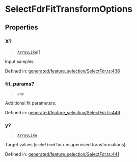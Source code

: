 # SelectFdrFitTransformOptions

## Properties

### X?

> [`ArrayLike`](../types/ArrayLike.md)[]

Input samples.

Defined in:  [generated/feature\_selection/SelectFdr.ts:436](https://github.com/transitive-bullshit/scikit-learn-ts/blob/b59c1ff/packages/sklearn/src/generated/feature_selection/SelectFdr.ts#L436)

### fit\_params?

> `any`

Additional fit parameters.

Defined in:  [generated/feature\_selection/SelectFdr.ts:446](https://github.com/transitive-bullshit/scikit-learn-ts/blob/b59c1ff/packages/sklearn/src/generated/feature_selection/SelectFdr.ts#L446)

### y?

> [`ArrayLike`](../types/ArrayLike.md)

Target values (`undefined` for unsupervised transformations).

Defined in:  [generated/feature\_selection/SelectFdr.ts:441](https://github.com/transitive-bullshit/scikit-learn-ts/blob/b59c1ff/packages/sklearn/src/generated/feature_selection/SelectFdr.ts#L441)
